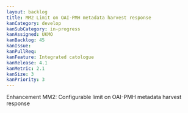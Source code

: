 ```yaml
---
layout: backlog
title: MM2 Limit on OAI-PMH metadata harvest response
kanCategory: develop
kanSubCategory: in-progress
kanAssigned: UKMO
kanBacklog: 45
kanIssue:
kanPullReq:
kanFeature: Integrated catologue
kanRelease: 4.1
kanMetric: 2.1
kanSize: 3
kanPriority: 3
---
```

Enhancement MM2: Configurable limit on OAI-PMH metadata harvest response
